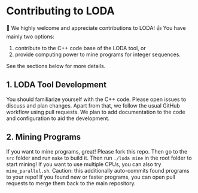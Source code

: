 # Contributing to LODA

:beers: We highly welcome and appreciate contributions to LODA! :+1: You have mainly two options: 

1. contribute to the C++ code base of the LODA tool, or
2. provide computing power to mine programs for integer sequences.

See the sections below for more details.

## 1. LODA Tool Development

You should familiarize yourself with the C++ code. Please open issues to discuss and plan changes.
Apart from that, we follow the usual GitHub workflow using pull requests. We plan to add documentation
to the code and configuration to aid the development.

## 2. Mining Programs

If you want to mine programs, great! Please fork this repo. Then go to the `src` folder and run `make`
to build it. Then run `./loda mine` in the root folder to start mining! If you want to use multiple CPUs,
you can also try `mine_parallel.sh`. Caution: this additionally auto-commits found programs to your repo!
If you found new or faster programs, you can open pull requests to merge them back to the main repository.
